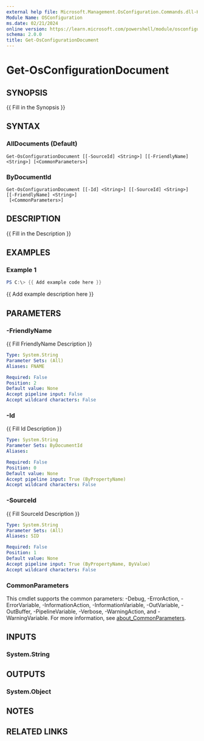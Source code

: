 ```yaml
---
external help file: Microsoft.Management.OsConfiguration.Commands.dll-Help.xml
Module Name: OSConfiguration
ms.date: 02/21/2024
online version: https://learn.microsoft.com/powershell/module/osconfiguration/get-osconfigurationdocument?view=windowsserver2025-ps&wt.mc_id=ps-gethelp
schema: 2.0.0
title: Get-OsConfigurationDocument
---
```


# Get-OsConfigurationDocument

## SYNOPSIS
{{ Fill in the Synopsis }}

## SYNTAX

### AllDocuments (Default)
```
Get-OsConfigurationDocument [[-SourceId] <String>] [[-FriendlyName] <String>] [<CommonParameters>]
```

### ByDocumentId
```
Get-OsConfigurationDocument [[-Id] <String>] [[-SourceId] <String>] [[-FriendlyName] <String>]
 [<CommonParameters>]
```

## DESCRIPTION
{{ Fill in the Description }}

## EXAMPLES

### Example 1
```powershell
PS C:\> {{ Add example code here }}
```

{{ Add example description here }}

## PARAMETERS

### -FriendlyName
{{ Fill FriendlyName Description }}

```yaml
Type: System.String
Parameter Sets: (All)
Aliases: FNAME

Required: False
Position: 2
Default value: None
Accept pipeline input: False
Accept wildcard characters: False
```

### -Id
{{ Fill Id Description }}

```yaml
Type: System.String
Parameter Sets: ByDocumentId
Aliases:

Required: False
Position: 0
Default value: None
Accept pipeline input: True (ByPropertyName)
Accept wildcard characters: False
```

### -SourceId
{{ Fill SourceId Description }}

```yaml
Type: System.String
Parameter Sets: (All)
Aliases: SID

Required: False
Position: 1
Default value: None
Accept pipeline input: True (ByPropertyName, ByValue)
Accept wildcard characters: False
```

### CommonParameters
This cmdlet supports the common parameters: -Debug, -ErrorAction, -ErrorVariable, -InformationAction, -InformationVariable, -OutVariable, -OutBuffer, -PipelineVariable, -Verbose, -WarningAction, and -WarningVariable. For more information, see [about_CommonParameters](http://go.microsoft.com/fwlink/?LinkID=113216).

## INPUTS

### System.String

## OUTPUTS

### System.Object
## NOTES

## RELATED LINKS
